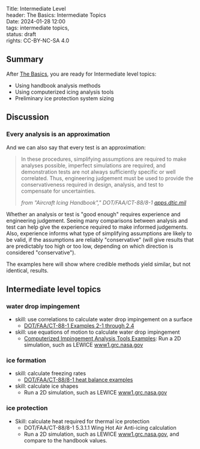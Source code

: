 Title: Intermediate Level   
header: The Basics: Intermediate Topics  
Date: 2024-01-28 12:00  
tags: intermediate topics,  
status: draft  
rights: CC-BY-NC-SA 4.0  

## Summary 

After [The Basics]({filename}basics.md), you are ready for Intermediate level topics:  

- Using handbook analysis methods  
- Using computerized icing analysis tools  
- Preliminary ice protection system sizing  

## Discussion  

### Every analysis is an approximation  

And we can also say that every test is an approximation:  

> In these procedures, simplifying assumptions are required to
make analyses possible, imperfect simulations are required, and demonstration tests are not always
sufficiently specific or well correlated. Thus, engineering judgement must be used to provide the
conservativeness required in design, analysis, and test to compensate for uncertainties.  
> 
>_from "Aircraft Icing Handbook"," DOT/FAA/CT-88/8-1 [apps.dtic.mil](https://apps.dtic.mil/sti/pdfs/ADA238039.pdf)_  

Whether an analysis or test is "good enough" requires experience and engineering judgement. 
Seeing many comparisons between analysis and test can help give the experience required to make informed judgements. 
Also, experience informs what type of simplifying assumptions are likely to be valid, 
if the assumptions are reliably "conservative" 
(will give results that are predictably too high or too low, 
depending on which direction is considered "conservative").  

The examples here will show where credible methods yield similar, 
but not identical, results. 

## Intermediate level topics  

### water drop impingement  

- skill: use correlations to calculate water drop impingement on a surface
    - [DOT/FAA/CT-88-1 Examples 2-1 through 2.4]({filename}intermediate_water_catch_examples.md)  
- skill: use equations of motion to calculate water drop impingement  
    - [Computerized Impingement Analysis Tools Examples]({filename}intermediate_lewice_impingement.md): Run a 2D simulation, such as LEWICE [www1.grc.nasa.gov](https://www1.grc.nasa.gov/aeronautics/icing/software/)    

### ice formation  

- skill: calculate freezing rates  
    - [DOT/FAA/CT-88/8-1 heat balance examples]({filename}intermediate_heat_balance_examples.md)  
- skill: calculate ice shapes  
    - Run a 2D simulation, such as LEWICE [www1.grc.nasa.gov](https://www1.grc.nasa.gov/aeronautics/icing/software/)    

### ice protection  

- Skill: calculate heat required for thermal ice protection  
    - DOT/FAA/CT-88/8-1 5.3.1.1 Wing Hot Air Anti-icing calculation  
    - Run a 2D simulation, such as LEWICE [www1.grc.nasa.gov](https://www1.grc.nasa.gov/aeronautics/icing/software/), and compare to the handbook values.  

<!--

 
Other Skills  

comparison of analysis to test  
reverse engineering/inferring values  
simplifying problems  
estimation  
every calculation is an estimate or approximation  
Python for the win!  

>the characteristic length used in the calculation of Ko is a matter of convention and the
conventional choice is not always obvious


I was initially hired as a thermal analyst (decades ago), 
and once they found out that I also knew some physics of drops they asked 
"Can you run this LEWICE program?"



### Yes to 1D and 2D analysis, no to 3D here  

Three-dimensional (3D) analysis offers many challenges. 
Surface geometry files have several formats. 
Creating a quality 3D analysis grid is often "half the battle" for achieving a reliable result. 
Output files from computational fluid dynamics (CFD) analysis can be very large, 
and even larger with water drop trajectory data is included. 
Displaying and interpreting 3D data can be difficult. 

As this series is about icing, we will focus on that, 
and use 1D and 2D analysis that illustrate the principles. 
1D and 2D geometry should be tractable for anyone with an engineering, math, or science background. 
You will have to go somewhere else to learn the 3D geometry skills. 

### Potential flow is good enough  

Different CFD programs have different approximations for modeling (RANS, DES, etc.). 
The cases for icing calculations where those make a significant difference are few and far between. 
The examples here will use LEWICE with the default potential flow solver. 

A case where those differing approximations might make a difference is calculating the aerodynamic effects of ice. 
I would describe the current state of the art for that, with any solver, as very approximate. 
It is hard enough to get an accurate result without ice, let alone with ice. 
We will not delve further into that topic here.  
-->



